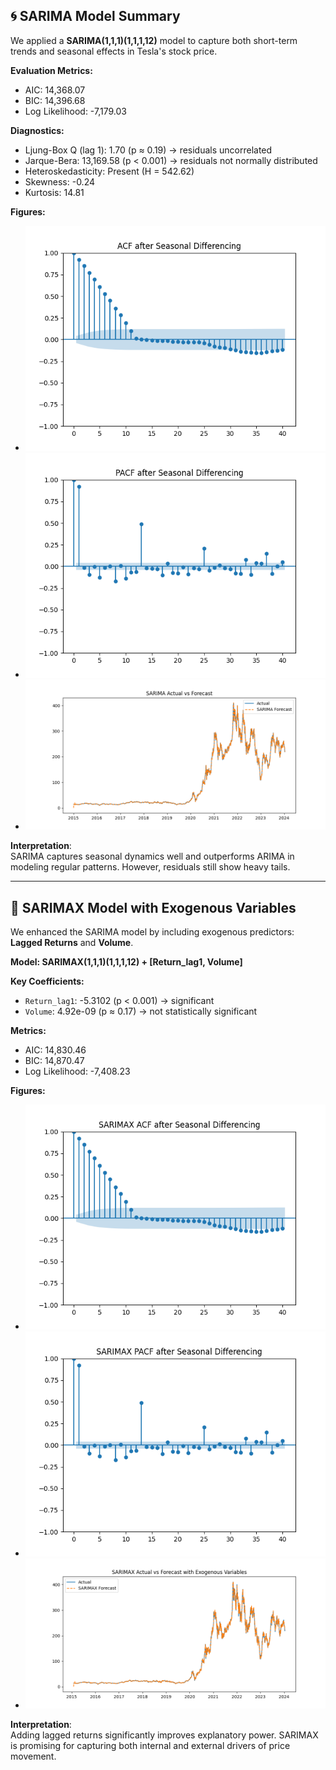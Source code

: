 ## 🌀 SARIMA Model Summary

We applied a **SARIMA(1,1,1)(1,1,1,12)** model to capture both short-term trends and seasonal effects in Tesla's stock price.

**Evaluation Metrics:**
- AIC: 14,368.07
- BIC: 14,396.68
- Log Likelihood: -7,179.03

**Diagnostics:**
- Ljung-Box Q (lag 1): 1.70 (p ≈ 0.19) → residuals uncorrelated
- Jarque-Bera: 13,169.58 (p < 0.001) → residuals not normally distributed
- Heteroskedasticity: Present (H = 542.62)
- Skewness: -0.24  
- Kurtosis: 14.81

**Figures:**
- ![ACF Seasonal Differencing](../results/figures/sarima_acf_seasonal_diff.png)
- ![PACF Seasonal Differencing](../results/figures/sarima_pacf_seasonal_diff.png)
- ![Actual vs Forecast](../results/figures/sarima_actual_vs_forecast.png)

**Interpretation**:  
SARIMA captures seasonal dynamics well and outperforms ARIMA in modeling regular patterns. However, residuals still show heavy tails.

---

## 🔁 SARIMAX Model with Exogenous Variables

We enhanced the SARIMA model by including exogenous predictors: **Lagged Returns** and **Volume**.

**Model: SARIMAX(1,1,1)(1,1,1,12) + [Return_lag1, Volume]**

**Key Coefficients:**
- `Return_lag1`: -5.3102 (p < 0.001) → significant
- `Volume`: 4.92e-09 (p ≈ 0.17) → not statistically significant

**Metrics:**
- AIC: 14,830.46
- BIC: 14,870.47
- Log Likelihood: -7,408.23

**Figures:**
- ![SARIMAX ACF](../results/figures/sarimax_acf_seasonal_diff.png)
- ![SARIMAX PACF](../results/figures/sarimax_pacf_seasonal_diff.png)
- ![SARIMAX Forecast](../results/figures/sarimax_actual_vs_forecast.png)

**Interpretation**:  
Adding lagged returns significantly improves explanatory power. SARIMAX is promising for capturing both internal and external drivers of price movement.